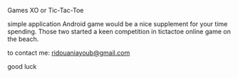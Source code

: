 Games XO or Tic-Tac-Toe

simple application Android game would be a nice supplement for your time spending. Those two started a keen competition in tictactoe online game on the beach.

to contact me: ridouaniayoub@gmail.com

good luck
